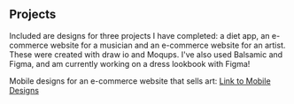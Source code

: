 ## Projects

Included are designs for three projects I have completed: a diet app, an e-commerce website for a musician and an e-commerce website for an artist. 
These were created with draw io and Moqups. I've also used Balsamic and Figma, and am currently working on a dress lookbook with Figma! 

Mobile designs for an e-commerce website that sells art: [Link to Mobile Designs](https://app.moqups.com/yz1L8LOJET/view/page/a0f98e43b)


